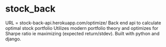 # stock_back
URL = stock-back-api.herokuapp.com/optimize/<comma-separated-stocks-symbols-to-search>
Back end api to calculate optimal stock portfolio
Utilizes modern portfolio theory and optimizes for Sharpe ratio ie maximizing (expected return/stdev).
Built with python and django. 
